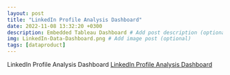 ```yaml
---
layout: post
title: "LinkedIn Profile Analysis Dashboard"
date: 2022-11-08 13:32:20 +0300
description: Embedded Tableau Dashboard # Add post description (optional)
img: LinkedIn-Data-Dashboard.png # Add image post (optional)
tags: [dataproduct]
---
```



LinkedIn Profile Analysis Dashboard
[LinkedIn Profile Analysis Dashboard][tableau-link]

[tableau-link]: https://public.tableau.com/views/LinkedInDataDashboard/Dashboard1?:language=en-US&:display_count=n&:origin=viz_share_link
